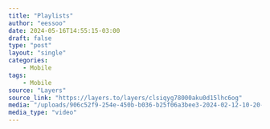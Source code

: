 ```yaml
---
title: "Playlists"
author: "eessoo"
date: 2024-05-16T14:55:15-03:00
draft: false
type: "post"
layout: "single"
categories:
    - Mobile
tags:
    - Mobile
source: "Layers"
source_link: "https://layers.to/layers/clsiqyg78000aku0d15lhc6og"
media: "/uploads/906c52f9-254e-450b-b036-b25f06a3bee3-2024-02-12-10-20-32.mp4"
media_type: "video"
---
```


